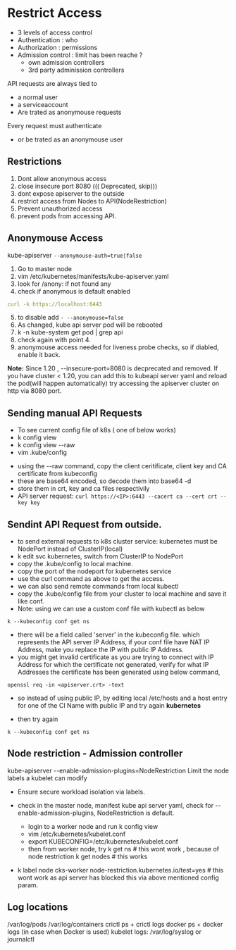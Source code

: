 # Restrict Access

- 3 levels of access control
- Authentication : who 
- Authorization : permissions
- Admission control : limit has been reache ?
  - own admission controllers
  - 3rd party adminission controllers

API requests are always tied to 
  - a normal user
  - a serviceaccount
  - Are trated as anonymouse requests

Every request must authenticate
  - or be trated as an anonymouse user

## Restrictions

1. Dont allow anonymous access
2. close insecure port 8080 ((( Deprecated, skip)))
3. dont expose apiserver to the outside
4. restrict access from Nodes to API(NodeRestriction)
5. Prevent unauthorized access
6. prevent pods from accessing API.

## Anonymouse Access

kube-apiserver `--anonymouse-auth=true|false`
1. Go to master node
2. vim /etc/kubernetes/manifests/kube-apiserver.yaml
3. look for /anony: if not found any
4. check if anonymous is default enabled 

```yaml
curl -k https://localhost:6443
```
5. to disable add `- --anonymouse=false`
6. As changed, kube api server pod will be rebooted
7. k -n kube-system get pod | grep api
8. check again with point 4. 
9. anonymouse access needed for liveness probe checks, so if diabled, enable it back.


**Note:** Since 1.20 , --insecure-port=8080 is decprecated and removed. 
If you have cluster < 1.20, you can add this to kubeapi server yaml and reload the pod(will happen automatically) try accessing the apiserver cluster on http via 8080 port.

## Sending manual API Requests
- To see current config file of k8s ( one of below works)
-   k config view
-   k config view --raw
-   vim .kube/config

* using the --raw command, copy the client ceritificate, client key and CA certificate from kubeconfig
* these are base64 encoded, so decode them into base64 -d 
* store them in crt, key and ca files respectivily 
* API server request: `curl https://<IP>:6443 --cacert ca --cert crt --key key`
  
## Sendint API Request from outside.

- to send external requests to k8s cluster service: kubernetes must be NodePort instead of ClusterIP(local)
- k edit svc kubernetes, switch from ClusterIP to NodePort
- copy the .kube/config to local machine. 
- copy the port of the nodeport for kubernetes service
- use the curl command as above to get the access. 
- we can also send  remote commands from local kubectl
- copy the .kube/config file from your cluster to local machine and save it like conf.
- Note: using we can use a custom conf file with kubectl as below

```
k --kubeconfig conf get ns
```
- there will be a field called 'server' in the kubeconfig file. which represents the API server IP Address, if your conf file have NAT IP Address, make you replace the IP with public IP Address.
- you might get invalid certificate as you are trying to connect with IP Address for which the certificate not generated, verify for what IP Addresses the certificate has been generated using below command,

```
openssl req -in <apiserver.crt> -text
```
- so instead of using public IP, by editing local /etc/hosts and a host entry for one of the CI Name with public IP and try again
**<IP> kubernetes** 
  
- then try again 
  
  
```
k --kubeconfig conf get ns
```
  
## Node restriction - Admission controller
kube-apiserver --enable-admission-plugins=NodeRestriction
Limit the node labels a kubelet can modify
  
- Ensure secure workload isolation via labels.

- check in the master node, manifest kube api server yaml, check for --enable-admission-plugins, NodeRestriction is default. 
  - login to a worker node and run k config view
  - vim /etc/kubernetes/kubelet.conf
  - export KUBECONFIG=/etc/kubernetes/kubelet.conf
  - then from worker node, try 
  k get ns # this wont work , because of node restriction
  k get nodes # this works
  
- k label node cks-worker node-restriction.kubernetes.io/test=yes # this wont work as api server has blocked this via above mentioned config param.
  
  
 ## Log locations
 
/var/log/pods
/var/log/containers
crictl ps + crictl logs
docker ps + docker logs (in case when Docker is used)
kubelet logs: /var/log/syslog or journalctl



